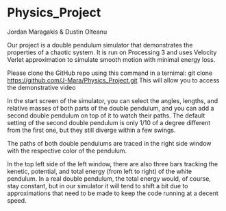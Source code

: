 # Physics_Project

Jordan Maragakis & Dustin Olteanu

Our project is a double pendulum simulator that demonstrates the properties of a chaotic system. It is run on Processing 3 and uses Velocity Verlet approximation to simulate smooth motion with minimal energy loss. 

Please clone the GitHub repo using this command in a ternimal: git clone https://github.com/J-Mara/Physics_Project.git
This will allow you to access the demonstrative video

In the start screen of the simulator, you can select the angles, lengths, and relative masses of both parts of the double pendulum, and you can add a second double pendulum on top of it to watch their paths. The default setting of the second double pendulum is only 1/10 of a degree different from the first one, but they still diverge within a few swings. 

The paths of both double pendulums are traced in the right side window with the respective color of the pendulum.

In the top left side of the left window, there are also three bars tracking the kenetic, potential, and total energy (from left to right) of the white pendulum. In a real double pendulum, the total energy would, of course, stay constant, but in our simulator it will tend to shift a bit due to approximations that need to be made to keep the code running at a decent speed.
